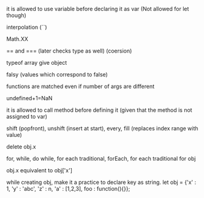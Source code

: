 it is allowed to use variable before declaring it as var (Not allowed for let though)

interpolation (``)

Math.XX

== and === (later checks type as well) (coersion)

typeof array give object

falsy (values which correspond to false)

functions are matched even if number of args are different

undefined+1=NaN

it is allowed to call method before defining it (given that the method is not assigned to var)

shift (popfront), unshift (insert at start), every, fill (replaces index range with value)

delete obj.x

for, while, do while, for each traditional, forEach, for each traditional for obj

obj.x equivalent to obj['x']

while creating obj, make it a practice to declare key as string. let obj = {'x' : 1, 'y' : 'abc', 'z' : n, 'a' : [1,2,3], foo : function(){}};